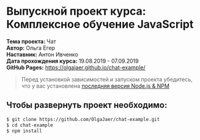 # Выпускной проект курса: Комплексное обучение JavaScript

**Тема проекта:** Чат </br>
**Автор:** Ольга Егер </br>
**Наставник:** Антон Ивченко </br>
**Дата прохождения курса:** 19.08.2019 - 07.09.2019</br>
**GitHub Pages:**  https://olgajaer.github.io/chat-example/

> Перед установкой зависимостей и запуском проекта убедитесь, что у вас установлена [последняя версия Node.js & NPM](https://nodejs.org/en/download/current/)

##  Чтобы развернуть проект необходимо:
```sh
$ git clone https://github.com/OlgaJaer/chat-example.git
$ cd chat-example
$ npm install
```


```
